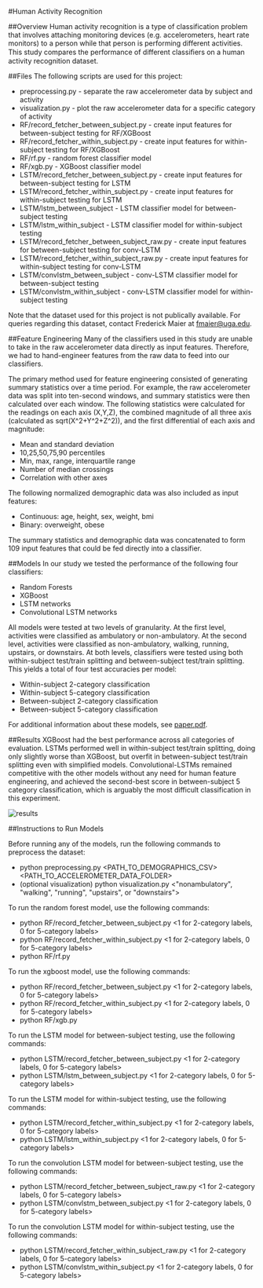 #Human Activity Recognition

##Overview
Human activity recognition is a type of classification problem that involves attaching 
monitoring devices (e.g. accelerometers, heart rate monitors) to a person while that 
person is performing different activities. This study compares the performance of different
classiﬁers on a human activity recognition dataset.

##Files
The following scripts are used for this project:

 - preprocessing.py - separate the raw accelerometer data by subject and activity
 - visualization.py - plot the raw accelerometer data for a specific category of activity
 - RF/record_fetcher_between_subject.py - create input features for between-subject testing for RF/XGBoost
 - RF/record_fetcher_within_subject.py - create input features for within-subject testing for RF/XGBoost
 - RF/rf.py - random forest classifier model
 - RF/xgb.py - XGBoost classifier model
 - LSTM/record_fetcher_between_subject.py - create input features for between-subject testing for LSTM
 - LSTM/record_fetcher_within_subject.py - create input features for within-subject testing for LSTM
 - LSTM/lstm_between_subject - LSTM classifier model for between-subject testing
 - LSTM/lstm_within_subject - LSTM classifier model for within-subject testing
 - LSTM/record_fetcher_between_subject_raw.py - create input features for between-subject testing for conv-LSTM
 - LSTM/record_fetcher_within_subject_raw.py - create input features for within-subject testing for conv-LSTM
 - LSTM/convlstm_between_subject - conv-LSTM classifier model for between-subject testing
 - LSTM/convlstm_within_subject - conv-LSTM classifier model for within-subject testing
 
Note that the dataset used for this project is not publically available. For queries regarding
this dataset, contact Frederick Maier at fmaier@uga.edu.

##Feature Engineering
Many of the classifiers used in this study are unable to take in the raw accelerometer data directly
as input features. Therefore, we had to hand-engineer features from the raw data to feed into our classifiers.

The primary method used for feature engineering consisted of generating summary statistics over a time period.
For example, the raw accelerometer data was split into ten-second windows, and summary statistics were then 
calculated over each window. The following statistics were calculated for the readings on each axis (X,Y,Z), 
the combined magnitude of all three axis (calculated as sqrt(X^2+Y^2+Z^2)), and the first differential of each
axis and magnitude:

 - Mean and standard deviation
 - 10,25,50,75,90 percentiles
 - Min, max, range, interquartile range
 - Number of median crossings
 - Correlation with other axes

The following normalized demographic data was also included as input features:

 - Continuous: age, height, sex, weight, bmi
 - Binary: overweight, obese

The summary statistics and demographic data was concatenated to form 109 input features that could
be fed directly into a classifier.

##Models
In our study we tested the performance of the following four classifiers:

 - Random Forests
 - XGBoost
 - LSTM networks
 - Convolutional LSTM networks

All models were tested at two levels of granularity. At the first level, activities were
classified as ambulatory or non-ambulatory. At the second level, activities were classified
as non-ambulatory, walking, running, upstairs, or downstairs. At both levels, classifiers
were tested using both within-subject test/train splitting and between-subject test/train
splitting. This yields a total of four test accuracies per model:

 - Within-subject 2-category classification
 - Within-subject 5-category classification
 - Between-subject 2-category classification
 - Between-subject 5-category classification

For additional information about these models, see [paper.pdf](https://github.com/eds-uga/shang-final-project/blob/master/Paper.pdf).
 
##Results
XGBoost had the best performance across all categories of evaluation. LSTMs performed well
in within-subject test/train splitting, doing only slightly worse than XGBoost, but overfit
in between-subject test/train splitting even with simplified models. Convolutional-LSTMs
remained competitive with the other models without any need for human feature engineering,
and achieved the second-best score in between-subject 5 category classification, which is
arguably the most difficult classification in this experiment.

![results](https://github.com/eds-uga/shang-final-project/blob/master/results.png)

##Instructions to Run Models

Before running any of the models, run the following commands to preprocess the dataset:

 - python preprocessing.py \<PATH_TO_DEMOGRAPHICS_CSV\> \<PATH_TO_ACCELEROMETER_DATA_FOLDER\>
 - (optional visualization) python visualization.py <"nonambulatory", "walking", "running", "upstairs", or "downstairs">
 
To run the random forest model, use the following commands:
 - python RF/record_fetcher_between_subject.py <1 for 2-category labels, 0 for 5-category labels>
 - python RF/record_fetcher_within_subject.py <1 for 2-category labels, 0 for 5-category labels>
 - python RF/rf.py

To run the xgboost model, use the following commands:
 - python RF/record_fetcher_between_subject.py <1 for 2-category labels, 0 for 5-category labels>
 - python RF/record_fetcher_within_subject.py <1 for 2-category labels, 0 for 5-category labels>
 - python RF/xgb.py
 
To run the LSTM model for between-subject testing, use the following commands:
 - python LSTM/record_fetcher_between_subject.py <1 for 2-category labels, 0 for 5-category labels>
 - python LSTM/lstm_between_subject.py <1 for 2-category labels, 0 for 5-category labels>
 
To run the LSTM model for within-subject testing, use the following commands:
 - python LSTM/record_fetcher_within_subject.py <1 for 2-category labels, 0 for 5-category labels>
 - python LSTM/lstm_within_subject.py <1 for 2-category labels, 0 for 5-category labels>
 
To run the convolution LSTM model for between-subject testing, use the following commands:
 - python LSTM/record_fetcher_between_subject_raw.py <1 for 2-category labels, 0 for 5-category labels>
 - python LSTM/convlstm_between_subject.py <1 for 2-category labels, 0 for 5-category labels>
 
To run the convolution LSTM model for within-subject testing, use the following commands:
 - python LSTM/record_fetcher_within_subject_raw.py <1 for 2-category labels, 0 for 5-category labels>
 - python LSTM/convlstm_within_subject.py <1 for 2-category labels, 0 for 5-category labels>